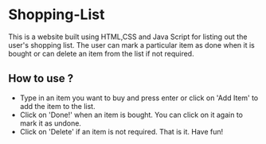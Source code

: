 # Shopping-List
This is a website built using HTML,CSS and Java Script for listing out the user's shopping list. The user can mark a particular item as done when it is bought or can delete an item from the list if not required.

## How to use ?

* Type in an item you want to buy and press enter or click on 'Add Item' to add the item to the list.
* Click on 'Done!' when an item is bought. You can click on it again to mark it as undone.
* Click on 'Delete' if an item is not required.
That is it. Have fun!
